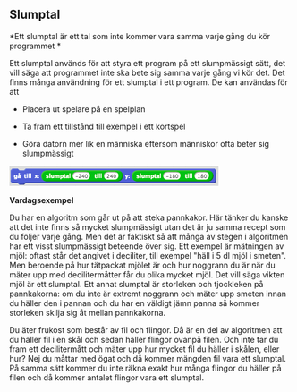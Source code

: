 ## Slumptal

*Ett slumptal är ett tal som inte kommer vara samma varje gång du kör programmet *

Ett slumptal används för att styra ett program på ett slumpmässigt sätt, det vill säga att programmet inte ska bete sig samma varje gång vi kör det. Det finns många användning för ett slumptal i ett program. De kan användas för att

* Placera ut spelare på en spelplan

* Ta fram ett tillstånd till exempel i ett kortspel

* Göra datorn mer lik en människa eftersom människor ofta beter sig slumpmässigt

![image alt text](slump_0.png)

**Vardagsexempel**

Du har en algoritm som går ut på att steka pannkakor. Här tänker du kanske att det inte finns så mycket slumpmässigt utan det är ju samma recept som du följer varje gång. Men det är faktiskt så att många av stegen i algoritmen har ett visst slumpmässigt beteende över sig. Ett exempel är mätningen av mjöl: oftast står det angivet i deciliter, till exempel "häll i 5 dl mjöl i smeten". Men beroende på hur tätpackat mjölet är och hur noggrann du är när du mäter upp med decilitermåtter får du olika mycket mjöl. Det vill säga vikten mjöl är ett slumptal. Ett annat slumptal är storleken och tjockleken på pannkakorna: om du inte är extremt noggrann och mäter upp smeten innan du häller den i pannan och du har en väldigt jämn panna så kommer storleken skilja sig åt mellan pannkakorna.

Du äter frukost som består av fil och flingor. Då är en del av algoritmen att du häller fil i en skål och sedan häller flingor ovanpå filen. Och inte tar du fram ett decilitermått och mäter upp hur mycket fil du häller i skålen, eller hur? Nej du måttar med ögat och då kommer mängden fil vara ett slumptal. På samma sätt kommer du inte räkna exakt hur många flingor du häller på filen och då kommer antalet flingor vara ett slumptal.
